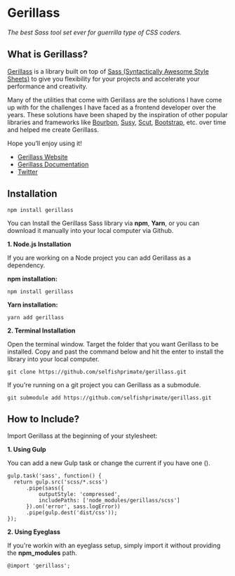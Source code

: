 # Gerillass

_The best Sass tool set ever for guerrilla type of CSS coders._

## What is Gerillass?

[Gerillass](https://gerillass.com) is a library built on top of [Sass (Syntactically Awesome Style Sheets)](https://sass-lang.com/) to give you flexibility for your projects and accelerate your performance and creativity.

Many of the utilities that come with Gerillass are the solutions I have come up with for the challenges I have faced as a frontend developer over the years. These solutions have been shaped by the inspiration of other popular libraries and frameworks like [Bourbon](https://www.bourbon.io/), [Susy](https://www.oddbird.net/), [Scut](https://davidtheclark.github.io/scut/), [Bootstrap](https://getbootstrap.com/), etc. over time and helped me create Gerillass.

Hope you’ll enjoy using it!

* [Gerillass Website](https://gerillass.com)  
* [Gerillass Documentation](https://docs.gerillass.com)  
* [Twitter](https://twitter.com/gerillass)


## Installation

    npm install gerillass

You can Install the Gerillass Sass library via **npm**, **Yarn**, or you can download it manually into your local computer via Github.

**1. Node.js Installation**

If you are working on a Node project you can add Gerillass as a dependency.

**npm installation:**

    npm install gerillass

**Yarn installation:**

    yarn add gerillass

**2. Terminal Installation**

Open the terminal window. Target the folder that you want Gerillass to be installed. Copy and past the command below and hit the enter to install the library into your local computer.

    git clone https://github.com/selfishprimate/gerillass.git
   
If you're running on a git project you can Gerillass as a submodule.

    git submodule add https://github.com/selfishprimate/gerillass.git
    

## How to Include?

Import Gerillass at the beginning of your stylesheet:

**1. Using Gulp**

You can add a new Gulp task or change the current if you have one ().

    gulp.task('sass', function() {
      return gulp.src('scss/*.scss')
          .pipe(sass({
              outputStyle: 'compressed',
              includePaths: ['node_modules/gerillass/scss']
          }).on('error', sass.logError))
          .pipe(gulp.dest('dist/css'));
    });

**2. Using Eyeglass**

If you're workin with an eyeglass setup, simply import it without providing the **npm_modules** path.

    @import 'gerillass';
